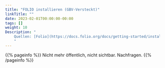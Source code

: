 ```yaml
---
title: "FOLIO installieren (GBV-Versteckt)"
linkTitle: ""
date: 2023-02-01T00:00:00-00:00
tags: []
weight: 10
Description: "
    Quellen: [Folio](https://docs.folio.org/docs/getting-started/installation/) & [GBV](https://docs.folio.org/docs/getting-started/installation/)
    "
---
```


{{% pageinfo %}}
Nicht mehr öffentlich, nicht sichtbar. Nachfragen.
{{% /pageinfo %}}
